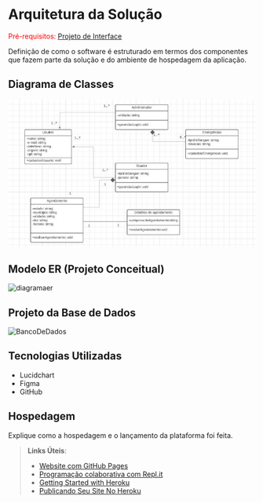# Arquitetura da Solução

<span style="color:red">Pré-requisitos: <a href="3-Projeto de Interface.md"> Projeto de Interface</a></span>

Definição de como o software é estruturado em termos dos componentes que fazem parte da solução e do ambiente de hospedagem da aplicação.

## Diagrama de Classes

![diagramaDeClasses](https://github.com/ICEI-PUC-Minas-PMV-ADS/pmv-ads-2023-2-e2-proj-int-t6-lifedrop/blob/main/docs/img/diagramadeclasses.jpeg)

## Modelo ER (Projeto Conceitual)

![diagramaer](https://github.com/ICEI-PUC-Minas-PMV-ADS/pmv-ads-2023-2-e2-proj-int-t6-lifedrop/assets/130505215/f4a2a0ec-d314-4b59-b59b-d10591e14257)


## Projeto da Base de Dados
![BancoDeDados](https://github.com/ICEI-PUC-Minas-PMV-ADS/pmv-ads-2023-2-e2-proj-int-t6-lifedrop/assets/128405733/33eb5837-b880-48db-b00b-ba4cbd0fa96a)




## Tecnologias Utilizadas

- Lucidchart
- Figma
- GitHub

## Hospedagem

Explique como a hospedagem e o lançamento da plataforma foi feita.

> **Links Úteis**:
>
> - [Website com GitHub Pages](https://pages.github.com/)
> - [Programação colaborativa com Repl.it](https://repl.it/)
> - [Getting Started with Heroku](https://devcenter.heroku.com/start)
> - [Publicando Seu Site No Heroku](http://pythonclub.com.br/publicando-seu-hello-world-no-heroku.html)
